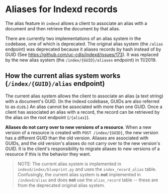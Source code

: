 # Aliases for Indexd records

The alias feature in `indexd` allows a client to associate an alias with a document and then retrieve the document by that alias.

There are currently two implementations of an alias system in the codebase, one of which is deprecated. The original alias system (the `/alias` endpoint) was deprecated
because it aliases records by hash instead of by GUID (See https://github.com/uc-cdis/indexd/issues/173). It was replaced by the new alias system (the `/index/{GUID}/aliases` endpoint)
in 11/2019.

## How the current alias system works (`/index/{GUID}/alias` endpoint)

The current alias system allows the client to associate an alias (a text string)
with a document's GUID. (In the indexd codebase, GUIDs are also referred to as `did`s.) An alias cannot be associated with more than one GUID. Once a client has associated an alias with a record, the record can be retrieved by the alias on the root endpoint (`/{alias}`).

**Aliases do not carry over to new versions of a resource**. When a new version of a resource is created with `POST /index/{GUID}`, the new version has a different GUID than
the old version. Aliases are associated with GUIDs, and the old version's aliases do not carry over to the new version's GUID. It is the client's responsibility to migrate aliases
to new versions of a resource if this is the behavior they want.

> NOTE: The current alias system is implemented in `indexd/index/blueprint.py` and uses the `index_record_alias` table. Confusingly, the current alias system is **not** implemented in `/indexd/alias` and does **not** use the `alias_record` table -- these are from the deprecated original alias system. 